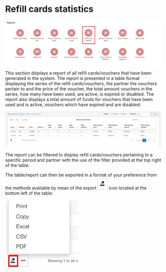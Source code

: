 Refill cards statistics
================

![Refill cards statistics](1.png)

This section displays a report of all refill cards/vouchers that have been generated in the system. The report is presented in a table format displaying the series of the refill cards/vouchers, the partner the vouchers pertain to and the price of the voucher, the total amount vouchers in the series, how many have been used, are active, is expired or disabled. The report also displays a total amount of funds for vouchers that have been used and is active, vouchers which have expired and are disabled:

![Vouchers](2.png)

The report can be filtered to display refill cards/vouchers pertaining to a specific period and partner with the use of the filter provided at the top right of the table.

The table/report can then be exported in a format of your preference from the methods available by mean of the export ![export](export.png) icon located at the bottom left of the table:

![Export](export1.png)
